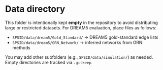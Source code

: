 # Data directory

This folder is intentionally kept **empty** in the repository to avoid distributing large or restricted datasets.
For DREAM5 evaluation, place files as follows:

- `SPSID/data/dream5/Gold_Standard/` → DREAM5 gold-standard edge lists
- `SPSID/data/dream5/GRN_Network/`   → inferred networks from GRN methods

You may add other subfolders (e.g., `SPSID/data/simulation/`) as needed. Empty directories are tracked via `.gitkeep`.
